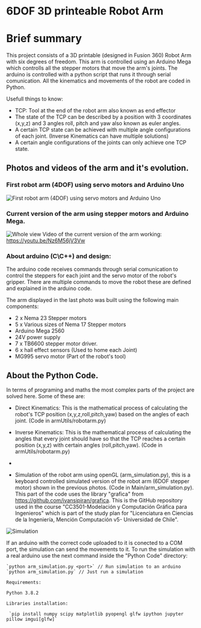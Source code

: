 # 6DOF 3D printeable Robot Arm

# Brief summary 
<p> This project consists of a 3D printable (designed in Fusion 360) Robot Arm with six degrees of freedom. This arm is controlled using an Arduino Mega which controlls all the stepper motors that move the arm's joints. The arduino is controlled with a python script that runs it through serial comunication. All the kinematics and movements of the robot are coded in Python.
</p>

<p>Usefull things to know:</p>

- TCP: Tool at the end of the robot arm also known as end effector
- The state of the TCP can be described by a position with 3 coordinates (x,y,z) and 3 angles
roll, pitch and yaw also known as euler angles.
- A certain TCP state can be achieved with multiple angle configurations of each joint. (Inverse Kinematics can have multiple solutions)
- A certain angle configurations of the joints can only achieve one TCP state.

## Photos and videos of the arm and it's evolution.

### First robot arm (4DOF) using servo motors and Arduino Uno
![First robot arm (4DOF) using servo motors and Arduino Uno](https://i.ibb.co/C0yTw15/servo-arm-1.jpg)



### Current version of the arm using stepper motors and Arduino Mega.
![Whole view](https://i.ibb.co/3yFSxkv/16750-C46-705-C-4-CE6-94-A2-35-F1-C98-ADB11.jpg)
Video of the current version of the arm working:
<https://youtu.be/Nz6M56jV3Vw>

### About arduino (C\C++) and design:
<p> The arduino code receives commands through serial comunication to control the steppers for each joint and the servo motor
    of the robot's gripper. There are multiple commands to move the robot these are defined and explained in the arduino code.</p>
    
<p>The arm displayed in the last photo was built using the following main components:</p>

- 2 x Nema 23 Stepper motors
- 5 x Various sizes of Nema 17 Stepper motors
- Arduino Mega 2560
- 24V power supply
- 7 x TB6600 stepper motor driver.
- 6 x hall effect sensors (Used to home each Joint)
- MG995 servo motor (Part of the robot's tool)

## About the Python Code.

<p> In terms of programing and maths the most complex parts of the project are solved here. Some of these are:</p>

- Direct Kinematics: This is the mathematical process of calculating the robot's TCP position (x,y,z,roll,pitch,yaw) based on the angles of each joint. (Code in armUtils/robotarm.py)

- Inverse Kinematics: This is the mathematical process of calculating the angles that every joint should have so that the TCP reaches a certain position (x,y,z) with certain angles (roll,pitch,yaw). (Code in armUtils/robotarm.py)
- 
- Simulation of the robot arm using openGL (arm_simulation.py), this is a keyboard controlled simulated version of the robot arm (6DOF stepper motor) shown in the previous photos. (Code in Main/arm_simulation.py). This part of the code uses the library "grafica" from <https://github.com/ivansipiran/grafica>. This is the GitHub repository used in the course "CC3501-Modelación y Computación Gráfica para Ingenieros" which is part of the study plan for "Licenciatura en Ciencias de la Ingeniería, Mención Computación v5- Universidad de Chile".    

![Simulation](https://i.ibb.co/xCFvBVg/2021-11-19-15-19-43-Settings.png)

<p>If an arduino with the correct code uploaded to it is conected to a COM port, the simulation can send the movements to it. To run the simulation with a real arduino use the next command inside the "Python Code" directory:</p>

    `python arm_simulation.py <port>` // Run simulation to an arduino
    `python arm_simulation.py` // Just run a simulation
    
    Requirements:

    Python 3.8.2

    Libraries installation:

     `pip install numpy scipy matplotlib pyopengl glfw ipython jupyter pillow imgui[glfw]`

